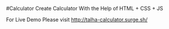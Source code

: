 #Calculator
Create Calculator With the Help of HTML + CSS + JS

For Live Demo Please visit 
http://talha-calculator.surge.sh/
